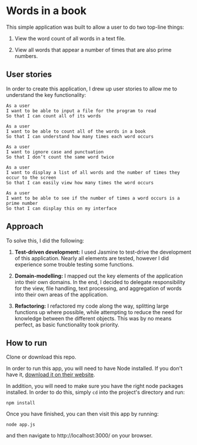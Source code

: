 # Words in a book

This simple application was built to allow a user to do two top-line things:

1. View the word count of all words in a text file.

2. View all words that appear a number of times that are also prime numbers.

## User stories
In order to create this application, I drew up user stories to allow me to understand the key functionality:

```
As a user
I want to be able to input a file for the program to read
So that I can count all of its words

As a user
I want to be able to count all of the words in a book
So that I can understand how many times each word occurs

As a user
I want to ignore case and punctuation
So that I don’t count the same word twice

As a user
I want to display a list of all words and the number of times they occur to the screen
So that I can easily view how many times the word occurs

As a user
I want to be able to see if the number of times a word occurs is a prime number
So that I can display this on my interface
```

## Approach

To solve this, I did the following:

1. **Test-driven development:** I used Jasmine to test-drive the development of this application. Nearly all elements are tested, however I did experience some trouble testing some functions.

2. **Domain-modelling:** I mapped out the key elements of the application into their own domains. In the end, I decided to delegate responsibility for the view, file handling, text processing, and aggregation of words into their own areas of the application.

2. **Refactoring:** I refactored my code along the way, splitting large functions up where possible, while attempting to reduce the need for knowledge between the different objects. This was by no means perfect, as basic functionality took priority.

## How to run

Clone or download this repo.

In order to run this app, you will need to have Node installed. If you don't have it, [download it on their website](https://nodejs.org).

In addition, you will need to make sure you have the right node packages installed. In order to do this, simply `cd` into the project's directory and run:

```
npm install
```

Once you have finished, you can then visit this app by running:

```
node app.js
```

and then navigate to http://localhost:3000/ on your browser.
